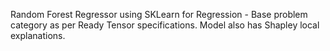 Random Forest Regressor using SKLearn for Regression - Base problem category as per Ready Tensor specifications.
Model also has Shapley local explanations.
